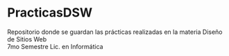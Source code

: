 # PracticasDSW 

Repositorio donde se guardan las prácticas realizadas en la materia Diseño de Sitios Web <br>
7mo Semestre Lic. en Informática
